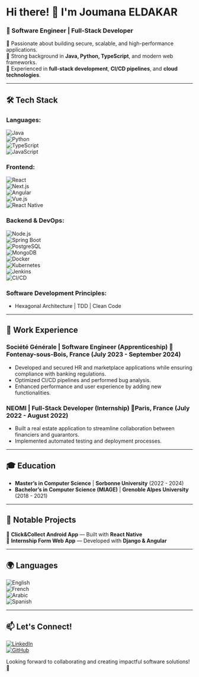 # Hi there! 👋 I'm Joumana ELDAKAR  

### 🚀 Software Engineer | Full-Stack Developer  

🔹 Passionate about building secure, scalable, and high-performance applications.  
🔹 Strong background in **Java, Python, TypeScript**, and modern web frameworks.  
🔹 Experienced in **full-stack development**, **CI/CD pipelines**, and **cloud technologies**.  

---

## 🛠️ Tech Stack  

### **Languages:**  
![Java](https://img.shields.io/badge/Java-ED8B00?style=for-the-badge&logo=openjdk&logoColor=white)  
![Python](https://img.shields.io/badge/Python-3776AB?style=for-the-badge&logo=python&logoColor=white)  
![TypeScript](https://img.shields.io/badge/TypeScript-007ACC?style=for-the-badge&logo=typescript&logoColor=white)  
![JavaScript](https://img.shields.io/badge/JavaScript-F7DF1E?style=for-the-badge&logo=javascript&logoColor=black)  

### **Frontend:**  
![React](https://img.shields.io/badge/React-20232A?style=for-the-badge&logo=react&logoColor=61DAFB)  
![Next.js](https://img.shields.io/badge/Next.js-000000?style=for-the-badge&logo=nextdotjs&logoColor=white)  
![Angular](https://img.shields.io/badge/Angular-DD0031?style=for-the-badge&logo=angular&logoColor=white)  
![Vue.js](https://img.shields.io/badge/Vue.js-4FC08D?style=for-the-badge&logo=vue.js&logoColor=white)  
![React Native](https://img.shields.io/badge/React_Native-20232A?style=for-the-badge&logo=react&logoColor=61DAFB)  

### **Backend & DevOps:**  
![Node.js](https://img.shields.io/badge/Node.js-339933?style=for-the-badge&logo=nodedotjs&logoColor=white)  
![Spring Boot](https://img.shields.io/badge/Spring_Boot-6DB33F?style=for-the-badge&logo=springboot&logoColor=white)  
![PostgreSQL](https://img.shields.io/badge/PostgreSQL-336791?style=for-the-badge&logo=postgresql&logoColor=white)  
![MongoDB](https://img.shields.io/badge/MongoDB-4EA94B?style=for-the-badge&logo=mongodb&logoColor=white)  
![Docker](https://img.shields.io/badge/Docker-2496ED?style=for-the-badge&logo=docker&logoColor=white)  
![Kubernetes](https://img.shields.io/badge/Kubernetes-326CE5?style=for-the-badge&logo=kubernetes&logoColor=white)  
![Jenkins](https://img.shields.io/badge/Jenkins-D24939?style=for-the-badge&logo=jenkins&logoColor=white)  
![CI/CD](https://img.shields.io/badge/CI%2FCD-430098?style=for-the-badge&logo=githubactions&logoColor=white)  

### **Software Development Principles:**  
- Hexagonal Architecture | TDD | Clean Code  

---

## 💼 Work Experience  

### **Société Générale** | **Software Engineer (Apprenticeship)** 📍Fontenay-sous-Bois, France (July 2023 - September 2024)  
- Developed and secured HR and marketplace applications while ensuring compliance with banking regulations.  
- Optimized CI/CD pipelines and performed bug analysis.  
- Enhanced performance and user experience by adding new functionalities.  

### **NEOMI** | **Full-Stack Developer (Internship)** 📍Paris, France (July 2022 - August 2022)  
- Built a real estate application to streamline collaboration between financiers and guarantors.  
- Implemented automated testing and deployment processes.  

---

## 🎓 Education  

- **Master’s in Computer Science** | **Sorbonne University** (2022 - 2024)  
- **Bachelor’s in Computer Science (MIAGE)** | **Grenoble Alpes University** (2018 - 2021)  

---

## 🔨 Notable Projects  

📌 **Click&Collect Android App** — Built with **React Native**  
📌 **Internship Form Web App** — Developed with **Django & Angular**  

---

## 🌍 Languages  

![English](https://img.shields.io/badge/English-%2300599C.svg?style=for-the-badge&logo=language&logoColor=white)  
![French](https://img.shields.io/badge/French-%2300599C.svg?style=for-the-badge&logo=language&logoColor=white)  
![Arabic](https://img.shields.io/badge/Arabic-%2300599C.svg?style=for-the-badge&logo=language&logoColor=white)  
![Spanish](https://img.shields.io/badge/Spanish-%2300599C.svg?style=for-the-badge&logo=language&logoColor=white)  

---

## 📫 Let's Connect!  

[![LinkedIn](https://img.shields.io/badge/LinkedIn-blue?style=for-the-badge&logo=linkedin)](https://www.linkedin.com/in/joumanaeldakar/)  
[![GitHub](https://img.shields.io/badge/GitHub-333?style=for-the-badge&logo=github)](https://github.com/JoumanaD)  

Looking forward to collaborating and creating impactful software solutions! 🚀  
